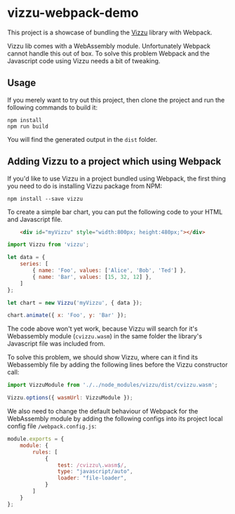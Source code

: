 # vizzu-webpack-demo

This project is a showcase of bundling the [Vizzu](https://github.com/vizzuhq/vizzu-lib) 
library with Webpack.

Vizzu lib comes with a WebAssembly module. Unfortunately Webpack cannot handle 
this out of box. To solve this problem Webpack and the Javascript code using Vizzu
needs a bit of tweaking.

## Usage

If you merely want to try out this project, then clone the project and run the 
following commands to build it:

```shell
npm install
npm run build
```

You will find the generated output in the `dist` folder.

## Adding Vizzu to a project which using Webpack

If you'd like to use Vizzu in a project bundled using Webpack, the first thing
you need to do is installing Vizzu package from NPM:

```shell
npm install --save vizzu
```

To create a simple bar chart, you can put the following code to your HTML
and Javascript file.

```html
    <div id="myVizzu" style="width:800px; height:480px;"></div>
```

```javascript
import Vizzu from 'vizzu';

let data = {
	series: [
		{ name: 'Foo', values: ['Alice', 'Bob', 'Ted'] },
		{ name: 'Bar', values: [15, 32, 12] },
	]
};

let chart = new Vizzu('myVizzu', { data });

chart.animate({ x: 'Foo', y: 'Bar' });
```

The code above won't yet work, because Vizzu will search for it's Webassembly
module (`cvizzu.wasm`) in the same folder the library's Javascript file was 
included from.

To solve this problem, we should show Vizzu, where can it find its Webassembly
file by adding the following lines before the Vizzu constructor call:

```javascript
import VizzuModule from './../node_modules/vizzu/dist/cvizzu.wasm';

Vizzu.options({ wasmUrl: VizzuModule });
```

We also need to change the default behaviour of Webpack for the WebAssembly
module by adding the following configs into its project local config file
`/webpack.config.js`:

```javascript
module.exports = {
	module: {
		rules: [
			{
				test: /cvizzu\.wasm$/,
				type: "javascript/auto",
				loader: "file-loader",
			}
		]
	}
};
```
